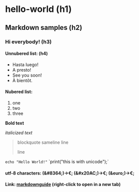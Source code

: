 # hello-world (h1)
## Markdown samples (h2)

### Hi everybody! (h3)

#### Unnubered list: (h4)

- Hasta luego!
- A presto!
- See you soon!
- À bientôt.

#### Nubered list:

1. one
2. two
3. three

**Bold text**

*italicized text*

> blockquote
> sameline
> line
> 
> line

`echo "Hello World!"`
&#96;print("this is with unicode");&#96;

#### utf-8 characters:  (\&#8364;)->&#8364;; (\&#x20AC;)->&#x20AC;; (\&euro;)->&euro;;

#### Link: [markdownguide](https://www.markdownguide.org/cheat-sheet/) (right-click to open in a new tab)






